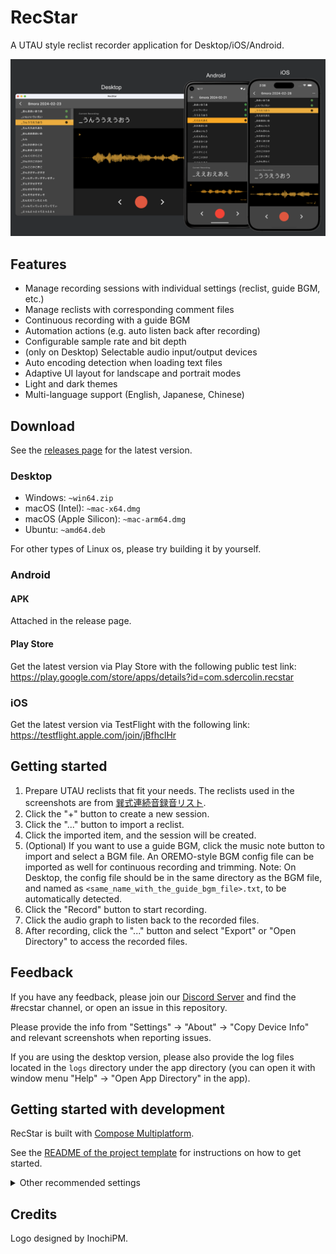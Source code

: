 # RecStar

A UTAU style reclist recorder application for Desktop/iOS/Android.

![platforms.png](readme_images/platforms.png)

## Features

- Manage recording sessions with individual settings (reclist, guide BGM, etc.)
- Manage reclists with corresponding comment files
- Continuous recording with a guide BGM
- Automation actions (e.g. auto listen back after recording)
- Configurable sample rate and bit depth
- (only on Desktop) Selectable audio input/output devices
- Auto encoding detection when loading text files
- Adaptive UI layout for landscape and portrait modes
- Light and dark themes
- Multi-language support (English, Japanese, Chinese)

## Download

See the [releases page](https://github.com/sdercolin/recstar/releases) for the latest version.

### Desktop

- Windows: `~win64.zip`
- macOS (Intel): `~mac-x64.dmg`
- macOS (Apple Silicon): `~mac-arm64.dmg`
- Ubuntu: `~amd64.deb`

For other types of Linux os, please try building it by yourself.

### Android

#### APK

Attached in the release page.

#### Play Store

Get the latest version via Play Store with the following public test link:
https://play.google.com/store/apps/details?id=com.sdercolin.recstar

### iOS

Get the latest version via TestFlight with the following link:
https://testflight.apple.com/join/jBfhclHr

## Getting started

1. Prepare UTAU reclists that fit your needs. The reclists used in the screenshots are
   from [巽式連続音録音リスト](https://tatsu3.hateblo.jp/entry/ar426004).
2. Click the "+" button to create a new session.
3. Click the "..." button to import a reclist.
4. Click the imported item, and the session will be created.
5. (Optional) If you want to use a guide BGM, click the music note button to import and select a BGM file. An
   OREMO-style BGM config file can be imported as well for continuous recording and trimming.
   Note: On Desktop, the config file should be in the same directory as the BGM file, and named
   as `<same_name_with_the_guide_bgm_file>.txt`, to be automatically detected.
6. Click the "Record" button to start recording.
7. Click the audio graph to listen back to the recorded files.
8. After recording, click the "..." button and select "Export" or "Open Directory" to access the recorded files.

## Feedback

If you have any feedback, please join our [Discord Server](https://discord.gg/TyEcQ6P73y) and find the #recstar channel,
or open an issue in this repository.

Please provide the info from "Settings" -> "About" -> "Copy Device Info" and relevant screenshots when reporting issues.

If you are using the desktop version, please also provide the log files located in the `logs` directory under the app
directory (you can open it with window menu "Help" -> "Open App Directory" in the app).

## Getting started with development

RecStar is built with [Compose Multiplatform](https://github.com/JetBrains/compose-jb).

See the [README of the project template](README-compose.md) for instructions on how to get started.

<details>
<summary>Other recommended settings</summary>

1. Install the `Kotlin KDoc Formatter` plugin, and use the following settings:
   [![KDoc Formatter settings](readme_images/kdoc_settings.png)](readme_images/kdoc_settings.png)
2. Run `./gradlew addKtlintFormatGitPreCommitHook` once to add a pre-commit hook that will automatically format your
   code before committing.
3. If in string definition files (e.g. [StringsEnglish.kt](shared/src/commonMain/kotlin/ui/string/StringEnglish.kt)), if
   the formatter of your Android Studio is always turning the wildcard imports into single imports, adjust the settings
   to allow wildcard imports on package `ui.string`.

</details>

## Credits

Logo designed by InochiPM.
